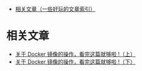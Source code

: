 - [相关文章（一些好玩的文章索引）](#相关文章：)
# 相关文章
- [关于 Docker 镜像的操作，看完这篇就够啦 !（上）](https://mp.weixin.qq.com/s?__biz=MzU4MDUyMDQyNQ==&mid=2247483734&idx=1&sn=f8355c8fb41be191934bdeeedc09097e&chksm=fd54d1d0ca2358c67c49a1c61895982dca43d732f9dd11839200987e62546a904cedb19e1057&scene=21#wechat_redirect)
- [关于 Docker 镜像的操作，看完这篇就够啦 !（下）](https://mp.weixin.qq.com/s?__biz=MzU4MDUyMDQyNQ==&mid=2247483740&idx=1&sn=a43b68937f795774809af07539e38292&chksm=fd54d1daca2358ccb582c1a0e2e86b0ca02180e06c61d8375ddde8d6cee095b9874e143c5285&token=1865589019&lang=zh_CN#rd)